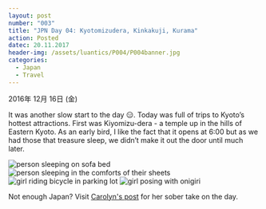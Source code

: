 ```yaml
---
layout: post
number: "003"
title: "JPN Day 04: Kyotomizudera, Kinkakuji, Kurama"
action: Posted
datec: 20.11.2017
header-img: /assets/luantics/P004/P004banner.jpg
categories:
  - Japan
  - Travel
---
```


2016年 12月 16日 (金) 

It was another slow start to the day :expressionless:. Today was full of trips to Kyoto’s hottest attractions. First was Kiyomizu-dera - a temple up in the hills of Eastern Kyoto. As an early bird, I like the fact that it opens at 6:00 but as we had those that treasure sleep, we didn’t make it out the door until much later.

<div class="imageset">
	<div class="row">
		<img src="{{ baseurl }}/assets/luantics/P003/01A.jpg" alt="person sleeping on sofa bed" class="half"/>
		<img src="{{ baseurl }}/assets/luantics/P003/01B.jpg" alt="person sleeping in the comforts of their sheets" class="half"/>
	</div>
</div>



<div class="imageset">
	<div class="row">
		<img src="{{ baseurl }}/assets/luantics/P003/02A.jpg" alt="girl riding bicycle in parking lot" class="two-thirds"/>
		<img src="{{ baseurl }}/assets/luantics/P003/02B.jpg" alt="girl posing with onigiri" class="one-third"/>
	</div>
</div>

Not enough Japan? Visit <a href="http://www.capturedbycarolyn.com/blog/2017/japan-travel-diary-kyoto-part-2">Carolyn's post</a> for her sober take on the day.
